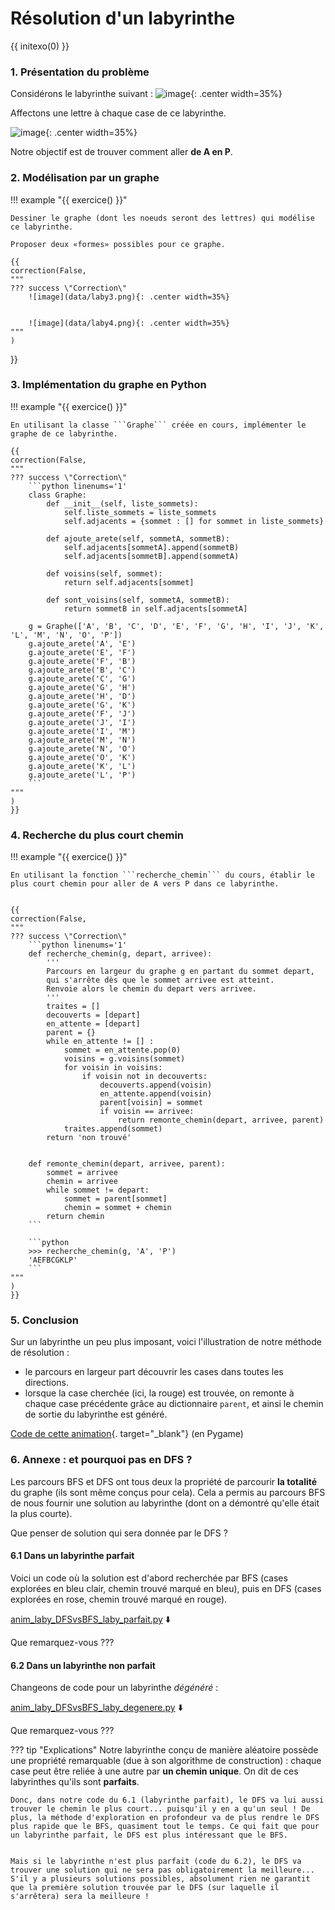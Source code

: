 # Résolution d'un labyrinthe

{{ initexo(0) }}
### 1. Présentation du problème
Considérons le labyrinthe suivant :
![image](data/laby1.png){: .center width=35%}

Affectons une lettre à chaque case de ce labyrinthe.

![image](data/laby2.png){: .center width=35%}

Notre objectif est de trouver comment aller **de A en P**.


### 2. Modélisation par un graphe

!!! example "{{ exercice() }}"
    
    Dessiner le graphe (dont les noeuds seront des lettres) qui modélise ce labyrinthe.

    Proposer deux «formes» possibles pour ce graphe.

    {{
    correction(False,
    """
    ??? success \"Correction\" 
        ![image](data/laby3.png){: .center width=35%}


        ![image](data/laby4.png){: .center width=35%}    
    """
    )
}}

    



### 3. Implémentation du graphe en Python

!!! example "{{ exercice() }}"
    
    En utilisant la classe ```Graphe``` créée en cours, implémenter le graphe de ce labyrinthe.

    {{
    correction(False,
    """
    ??? success \"Correction\" 
        ```python linenums='1'
        class Graphe:
            def __init__(self, liste_sommets):
                self.liste_sommets = liste_sommets
                self.adjacents = {sommet : [] for sommet in liste_sommets}

            def ajoute_arete(self, sommetA, sommetB):
                self.adjacents[sommetA].append(sommetB)
                self.adjacents[sommetB].append(sommetA)

            def voisins(self, sommet):
                return self.adjacents[sommet]

            def sont_voisins(self, sommetA, sommetB):
                return sommetB in self.adjacents[sommetA]

        g = Graphe(['A', 'B', 'C', 'D', 'E', 'F', 'G', 'H', 'I', 'J', 'K', 'L', 'M', 'N', 'O', 'P'])
        g.ajoute_arete('A', 'E')
        g.ajoute_arete('E', 'F')
        g.ajoute_arete('F', 'B')
        g.ajoute_arete('B', 'C')
        g.ajoute_arete('C', 'G')
        g.ajoute_arete('G', 'H')
        g.ajoute_arete('H', 'D')
        g.ajoute_arete('G', 'K')
        g.ajoute_arete('F', 'J')
        g.ajoute_arete('J', 'I')
        g.ajoute_arete('I', 'M')
        g.ajoute_arete('M', 'N')
        g.ajoute_arete('N', 'O')
        g.ajoute_arete('O', 'K')
        g.ajoute_arete('K', 'L')
        g.ajoute_arete('L', 'P')
        ```    
    """
    )
    }}




### 4. Recherche du plus court chemin

!!! example "{{ exercice() }}"
    
    En utilisant la fonction ```recherche_chemin``` du cours, établir le plus court chemin pour aller de A vers P dans ce labyrinthe.


    {{
    correction(False,
    """
    ??? success \"Correction\" 
        ```python linenums='1'
        def recherche_chemin(g, depart, arrivee):
            '''
            Parcours en largeur du graphe g en partant du sommet depart,
            qui s'arrête dès que le sommet arrivee est atteint.
            Renvoie alors le chemin du depart vers arrivee.
            '''
            traites = []
            decouverts = [depart]
            en_attente = [depart]
            parent = {}
            while en_attente != [] :
                sommet = en_attente.pop(0)
                voisins = g.voisins(sommet)
                for voisin in voisins:
                    if voisin not in decouverts:
                        decouverts.append(voisin)
                        en_attente.append(voisin)
                        parent[voisin] = sommet
                        if voisin == arrivee:
                            return remonte_chemin(depart, arrivee, parent)
                traites.append(sommet)
            return 'non trouvé'  


        def remonte_chemin(depart, arrivee, parent):
            sommet = arrivee
            chemin = arrivee
            while sommet != depart:
                sommet = parent[sommet]
                chemin = sommet + chemin
            return chemin
        ```

        ```python
        >>> recherche_chemin(g, 'A', 'P')
        'AEFBCGKLP'
        ```    
    """
    )
    }}




### 5. Conclusion

Sur un labyrinthe un peu plus imposant, voici l'illustration de notre méthode de résolution :

<center>
<gif-player src="https://glassus.github.io/terminale_nsi/T1_Structures_de_donnees/1.4_Graphes/data/sol_laby.gif" speed="1" play></gif-player>
</center>


- le parcours en largeur part découvrir les cases dans toutes les directions.
- lorsque la case cherchée (ici, la rouge) est trouvée, on remonte à chaque case précédente grâce au dictionnaire ```parent```, et ainsi le chemin de sortie du labyrinthe est généré. 
 
[Code de cette animation](data/anim_laby.py){. target="_blank"} (en Pygame)


### 6. Annexe : et pourquoi pas en DFS ?

Les parcours BFS et DFS ont tous deux la propriété de parcourir **la totalité** du graphe (ils sont même conçus pour cela). Cela a permis au parcours BFS de nous fournir une solution au labyrinthe (dont on a démontré qu'elle était la plus courte).

Que penser de solution qui sera donnée par le DFS ?

#### 6.1 Dans un labyrinthe parfait

Voici un code où la solution est d'abord recherchée par BFS (cases explorées en bleu clair, chemin trouvé marqué en bleu), puis en DFS (cases explorées en rose, chemin trouvé marqué en rouge).

[anim_laby_DFSvsBFS_laby_parfait.py](data/anim_laby_DFSvsBFS_laby_parfait.py) :arrow_down:

Que remarquez-vous ???


#### 6.2 Dans un labyrinthe non parfait

Changeons de code pour un labyrinthe *dégénéré* :

[anim_laby_DFSvsBFS_laby_degenere.py](data/anim_laby_DFSvsBFS_laby_degenere.py) :arrow_down:

Que remarquez-vous ???


??? tip "Explications"
    Notre labyrinthe conçu de manière aléatoire possède une propriété remarquable (due à son algorithme de construction) : chaque case peut être reliée à une autre par **un chemin unique**. On dit de ces labyrinthes qu'ils sont **parfaits**.

    Donc, dans notre code du 6.1 (labyrinthe parfait), le DFS va lui aussi trouver le chemin le plus court... puisqu'il y en a qu'un seul ! De plus, la méthode d'exploration en profondeur va de plus rendre le DFS plus rapide que le BFS, quasiment tout le temps. Ce qui fait que pour un labyrinthe parfait, le DFS est plus intéressant que le BFS.


    Mais si le labyrinthe n'est plus parfait (code du 6.2), le DFS va trouver une solution qui ne sera pas obligatoirement la meilleure... S'il y a plusieurs solutions possibles, absolument rien ne garantit que la première solution trouvée par le DFS (sur laquelle il s'arrêtera) sera la meilleure !